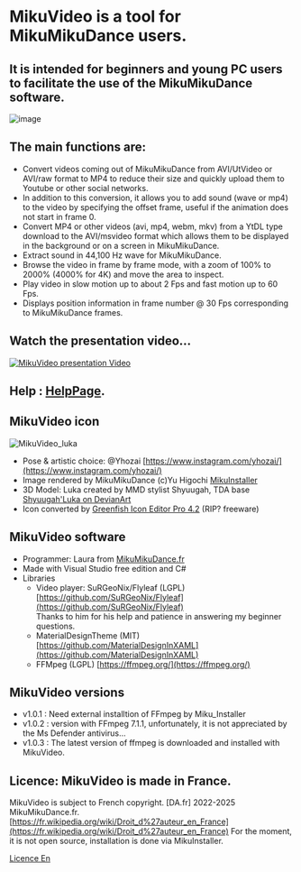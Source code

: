 # MikuVideo is a tool for MikuMikuDance users.

## It is intended for beginners and young PC users to facilitate the use of the MikuMikuDance software.


![image](https://github.com/LauraKami/MikuVideoDL/assets/102795992/0e3c3634-ba82-4fe1-bda6-78e9fff92d53)


## The main functions are:
- Convert videos coming out of MikuMikuDance from AVI/UtVideo or AVI/raw format to MP4 to reduce their size and quickly upload them to Youtube or other social networks.
- In addition to this conversion, it allows you to add sound (wave or mp4) to the video by specifying the offset frame, useful if the animation does not start in frame 0.
- Convert MP4 or other videos (avi, mp4, webm, mkv) from a YtDL type download to the AVI/msvideo format which allows them to be displayed in the background or on a screen in MikuMikuDance.
- Extract sound in 44,100 Hz wave for MikuMikuDance.
- Browse the video in frame by frame mode, with a zoom of 100% to 2000% (4000% for 4K) and move the area to inspect.
- Play video in slow motion up to about 2 Fps and fast motion up to 60 Fps.
- Displays position information in frame number @ 30 Fps corresponding to MikuMikuDance frames.
  
## Watch the presentation video…
  [![MikuVideo presentation Video](https://img.youtube.com/vi/zJWyRSODmuw/0.jpg)](https://www.youtube.com/watch?v=zJWyRSODmuw)

## Help : [HelpPage](https://github.com/LauraKami/MikuVideoDL/wiki/HelpPage).

## MikuVideo icon
![MikuVideo_luka](https://github.com/LauraKami/MikuVideoDL/assets/102795992/6173e82c-3800-4037-a028-27af93446e5d)
- Pose & artistic choice: @Yhozai [https://www.instagram.com/yhozai/](https://www.instagram.com/yhozai/)
- Image rendered by MikuMikuDance (c)Yu Higochi [MikuInstaller](https://mikumikudance.fr/miku_installer/)
- 3D Model: Luka created by MMD stylist Shyuugah, TDA base [Shyuugah'Luka on DevianArt](https://www.deviantart.com/shyuugah/art/MMD-Model-DL-Miku-Luka-and-Gumi-UP-REQUEST-932295213)
- Icon converted by [Greenfish Icon Editor Pro 4.2](http://greenfishsoftware.org/) (RIP? freeware)

## MikuVideo software
- Programmer: Laura from [MikuMikuDance.fr](https://mikumikudance.fr/)
- Made with Visual Studio free edition and C#
- Libraries
   - Video player: SuRGeoNix/Flyleaf (LGPL) [https://github.com/SuRGeoNix/Flyleaf](https://github.com/SuRGeoNix/Flyleaf)<br>Thanks to him for his help and patience in answering my beginner questions.
   - MaterialDesignTheme (MIT) [https://github.com/MaterialDesignInXAML](https://github.com/MaterialDesignInXAML)
   - FFMpeg (LGPL) [https://ffmpeg.org/](https://ffmpeg.org/)

## MikuVideo versions
- v1.0.1 : Need external installtion of FFmpeg by Miku_Installer
- v1.0.2 : version with FFmpeg 7.1.1, unfortunately, it is not appreciated by the Ms Defender antivirus...
- v1.0.3 : The latest version of ffmpeg is downloaded and installed with MikuVideo.

## Licence: MikuVideo is made in France.
MikuVideo is subject to French copyright. [DA.fr] 2022-2025 MikuMikuDance.fr. [https://fr.wikipedia.org/wiki/Droit_d%27auteur_en_France](https://fr.wikipedia.org/wiki/Droit_d%27auteur_en_France)
For the moment, it is not open source, installation is done via MikuInstaller.

[Licence En](https://github.com/LauraKami/MikuVideoDL/wiki/Licence)

